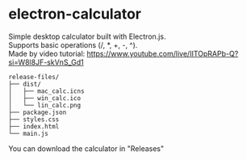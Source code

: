 # electron-calculator
Simple desktop calculator built with Electron.js. <br />
Supports basic operations (/, *, +, -, ^). <br />
Made by video tutorial: https://www.youtube.com/live/IITOpRAPb-Q?si=W8l8JF-skVnS_Gd1 

```
release-files/  
├── dist/  
│   ├── mac_calc.icns  
│   ├── win_calc.ico  
│   └── lin_calc.png  
├── package.json  
├── styles.css  
├── index.html  
└── main.js        
```
You can download the calculator in "Releases"  

